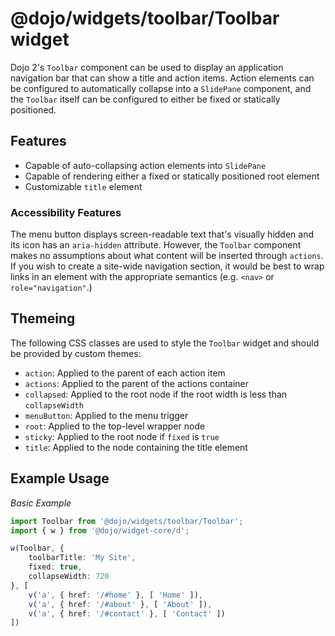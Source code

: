 # @dojo/widgets/toolbar/Toolbar widget

Dojo 2's `Toolbar` component can be used to display an application navigation bar that can show a title and action items. Action elements can be configured to automatically collapse into a `SlidePane` component, and the `Toolbar` itself can be configured to either be fixed or statically positioned.

## Features

- Capable of auto-collapsing action elements into `SlidePane`
- Capable of rendering either a fixed or statically positioned root element
- Customizable `title` element

### Accessibility Features

The menu button displays screen-readable text that's visually hidden and its icon has an `aria-hidden` attribute. However, the `Toolbar` component makes no assumptions about what content will be inserted through `actions`. If you wish to create a site-wide navigation section, it would be best to wrap links in an element with the appropriate semantics (e.g. `<nav>` or `role="navigation"`.)

## Themeing

The following CSS classes are used to style the `Toolbar` widget and should be provided by custom themes:

- `action`: Applied to the parent of each action item
- `actions`: Applied to the parent of the actions container
- `collapsed`: Applied to the root node if the root width is less than `collapseWidth`
- `menuButton`: Applied to the menu trigger
- `root`: Applied to the top-level wrapper node
- `sticky`: Applied to the root node if `fixed` is `true`
- `title`: Applied to the node containing the title element

## Example Usage

*Basic Example*
```typescript
import Toolbar from '@dojo/widgets/toolbar/Toolbar';
import { w } from '@dojo/widget-core/d';

w(Toolbar, {
	toolbarTitle: 'My Site',
	fixed: true,
	collapseWidth: 720
}, [
	v('a', { href: '/#home' }, [ 'Home' ]),
	v('a', { href: '/#about' }, [ 'About' ]),
	v('a', { href: '/#contact' }, [ 'Contact' ])
])
```
